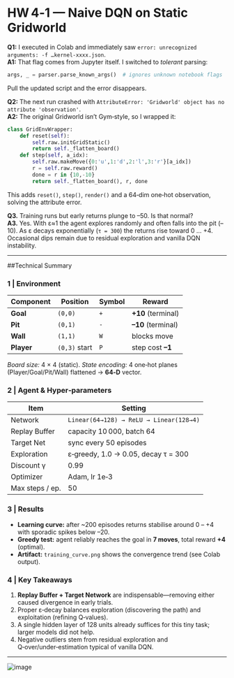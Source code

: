 # HW 4‑1 — Naive DQN on **Static Gridworld**

**Q1:** I executed in Colab and immediately saw `error: unrecognized arguments: -f …kernel‑xxxx.json`.<br>
**A1:** That flag comes from Jupyter itself. I switched to *tolerant* parsing:

```python
args, _ = parser.parse_known_args()  # ignores unknown notebook flags
```

Pull the updated script and the error disappears.

**Q2:** The next run crashed with `AttributeError: 'Gridworld' object has no attribute 'observation'`.<br>
**A2:** The original Gridworld isn’t Gym‑style, so I wrapped it:

```python
class GridEnvWrapper:
    def reset(self):
        self.raw.initGridStatic()
        return self._flatten_board()
    def step(self, a_idx):
        self.raw.makeMove({0:'u',1:'d',2:'l',3:'r'}[a_idx])
        r = self.raw.reward()
        done = r in {10,-10}
        return self._flatten_board(), r, done
```

This adds `reset()`, `step()`, `render()` and a 64‑dim one‑hot observation, solving the attribute error.

**Q3.** Training runs but early returns plunge to –50. Is that normal?  
**A3.** Yes. With ε≈1 the agent explores randomly and often falls into the pit (–10). As ε decays exponentially (`τ = 300`) the returns rise toward 0 … +4. Occasional dips remain due to residual exploration and vanilla DQN instability.


---

##Technical Summary

### 1 | Environment

| Component  | Position      | Symbol | Reward             |
| ---------- | ------------- | ------ | ------------------ |
| **Goal**   | `(0,0)`       | `+`    | **+10** (terminal) |
| **Pit**    | `(0,1)`       | `-`    | **–10** (terminal) |
| **Wall**   | `(1,1)`       | `W`    | blocks move        |
| **Player** | `(0,3)` start | `P`    | step cost **–1**   |

*Board size:* 4 × 4 (static).
*State encoding:* 4 one‑hot planes (Player/Goal/Pit/Wall) flattened → **64‑D** vector.

### 2 | Agent & Hyper‑parameters

| Item            | Setting                                 |
| --------------- | --------------------------------------- |
| Network         | `Linear(64→128) → ReLU → Linear(128→4)` |
| Replay Buffer   | capacity 10 000, batch 64               |
| Target Net      | sync every 50 episodes                  |
| Exploration     | ε‑greedy, 1.0 → 0.05, decay τ = 300     |
| Discount γ      | 0.99                                    |
| Optimizer       | Adam, lr 1e‑3                           |
| Max steps / ep. | 50                                      |

### 3 | Results

* **Learning curve:** after \~200 episodes returns stabilise around 0 – +4 with sporadic spikes below –20.
* **Greedy test:** agent reliably reaches the goal in **7 moves**, total reward **+4** (optimal).
* **Artifact:** `training_curve.png` shows the convergence trend (see Colab output).

### 4 | Key Takeaways

1. **Replay Buffer + Target Network** are indispensable—removing either caused divergence in early trials.
2. Proper ε‑decay balances exploration (discovering the path) and exploitation (refining Q‑values).
3. A single hidden layer of 128 units already suffices for this tiny task; larger models did not help.
4. Negative outliers stem from residual exploration and Q‑over/under‑estimation typical of vanilla DQN.
---

![image](https://github.com/user-attachments/assets/c100301b-3b36-4d1e-994d-4689220a5f6a)

